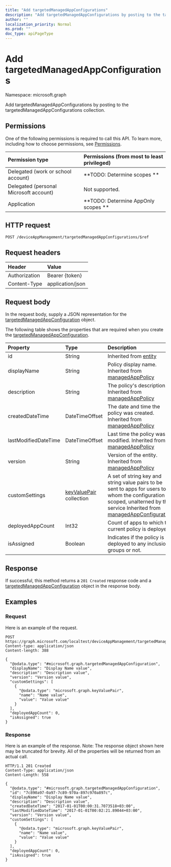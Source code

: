 ```yaml
---
title: "Add targetedManagedAppConfigurations"
description: "Add targetedManagedAppConfigurations by posting to the targetedManagedAppConfigurations collection."
author: ""
localization_priority: Normal
ms.prod: ""
doc_type: apiPageType
---
```


# Add targetedManagedAppConfigurations

Namespace: microsoft.graph

Add targetedManagedAppConfigurations by posting to the targetedManagedAppConfigurations collection.

## Permissions
One of the following permissions is required to call this API. To learn more, including how to choose permissions, see [Permissions](/concepts/permissions-reference.md).

|Permission type|Permissions (from most to least privileged)|
|:---|:---|
|Delegated (work or school account)|**TODO: Determine scopes **|
|Delegated (personal Microsoft account)|Not supported.|
|Application|**TODO: Determine AppOnly scopes **|

## HTTP request
<!-- {
  "blockType": "ignored"
}
-->
``` http
POST /deviceAppManagement/targetedManagedAppConfigurations/$ref
```

## Request headers
|Header|Value|
|:---|:---|
|Authorization|Bearer {token}|
|Content-Type|application/json|

## Request body
In the request body, supply a JSON representation for the [targetedManagedAppConfiguration](../resources/targetedmanagedappconfiguration.md) object.

The following table shows the properties that are required when you create the [targetedManagedAppConfiguration](../resources/targetedmanagedappconfiguration.md).

|Property|Type|Description|
|:---|:---|:---|
|id|String| Inherited from [entity](../resources/entity.md)|
|displayName|String|Policy display name. Inherited from [managedAppPolicy](../resources/managedapppolicy.md)|
|description|String|The policy's description. Inherited from [managedAppPolicy](../resources/managedapppolicy.md)|
|createdDateTime|DateTimeOffset|The date and time the policy was created. Inherited from [managedAppPolicy](../resources/managedapppolicy.md)|
|lastModifiedDateTime|DateTimeOffset|Last time the policy was modified. Inherited from [managedAppPolicy](../resources/managedapppolicy.md)|
|version|String|Version of the entity. Inherited from [managedAppPolicy](../resources/managedapppolicy.md)|
|customSettings|[keyValuePair](../resources/keyvaluepair.md) collection|A set of string key and string value pairs to be sent to apps for users to whom the configuration is scoped, unalterned by this service Inherited from [managedAppConfiguration](../resources/managedappconfiguration.md)|
|deployedAppCount|Int32|Count of apps to which the current policy is deployed.|
|isAssigned|Boolean|Indicates if the policy is deployed to any inclusion groups or not.|



## Response
If successful, this method returns a `201 Created` response code and a [targetedManagedAppConfiguration](../resources/targetedmanagedappconfiguration.md) object in the response body.

## Examples

### Request
Here is an example of the request.
<!-- {
  "blockType": "request",
  "name": "create_targetedmanagedappconfiguration_from_"
}
-->
``` http
POST https://graph.microsoft.com/localtest/deviceAppManagement/targetedManagedAppConfigurations
Content-type: application/json
Content-length: 388

{
  "@odata.type": "#microsoft.graph.targetedManagedAppConfiguration",
  "displayName": "Display Name value",
  "description": "Description value",
  "version": "Version value",
  "customSettings": [
    {
      "@odata.type": "microsoft.graph.keyValuePair",
      "name": "Name value",
      "value": "Value value"
    }
  ],
  "deployedAppCount": 0,
  "isAssigned": true
}
```

### Response
Here is an example of the response. Note: The response object shown here may be truncated for brevity. All of the properties will be returned from an actual call.
<!-- {
  "blockType": "response",
  "truncated": true,
  "@odata.type": "microsoft.graph.targetedmanagedappconfiguration"
}
-->
``` http
HTTP/1.1 201 Created
Content-Type: application/json
Content-Length: 558

{
  "@odata.type": "#microsoft.graph.targetedManagedAppConfiguration",
  "id": "7c890a97-0a97-7c89-970a-897c970a897c",
  "displayName": "Display Name value",
  "description": "Description value",
  "createdDateTime": "2017-01-01T00:00:31.7073518+03:00",
  "lastModifiedDateTime": "2017-01-01T00:02:21.89044+03:00",
  "version": "Version value",
  "customSettings": [
    {
      "@odata.type": "microsoft.graph.keyValuePair",
      "name": "Name value",
      "value": "Value value"
    }
  ],
  "deployedAppCount": 0,
  "isAssigned": true
}
```

